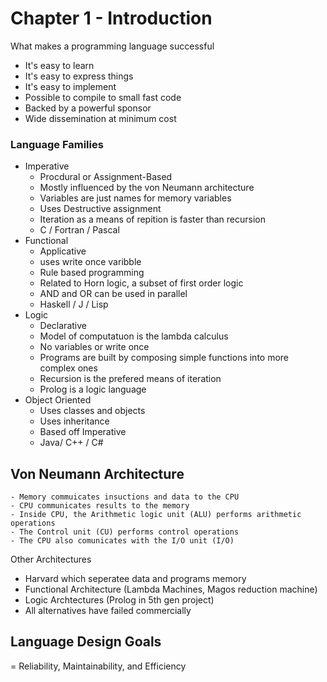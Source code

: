 # Chapter 1 - Introduction

What makes a programming language successful
- It's easy to learn
- It's easy to express things
- It's easy to implement
- Possible to compile to small fast code
- Backed by a powerful sponsor
- Wide dissemination at minimum cost


### Language Families
- Imperative
    - Procdural or Assignment-Based
    - Mostly influenced by the von Neumann architecture
    - Variables are just names for memory variables
    - Uses Destructive assignment
    - Iteration as a means of repition is faster than recursion
    - C / Fortran / Pascal
- Functional
    - Applicative
    - uses write once varibble
    - Rule based programming
    - Related to Horn logic, a subset of first order logic
    - AND and OR can be used in parallel
    - Haskell / J / Lisp
- Logic
    - Declarative
    - Model of computatuon is the lambda calculus
    - No variables or write once
    - Programs are built by composing simple functions into more complex ones
    - Recursion is the prefered means of iteration
    - Prolog is a logic language
- Object Oriented
    - Uses classes and objects
    - Uses inheritance
    - Based off Imperative
    - Java/ C++ / C#

## Von Neumann Architecture
    - Memory commuicates insuctions and data to the CPU
    - CPU communicates results to the memory
    - Inside CPU, the Arithmetic logic unit (ALU) performs arithmetic operations
    - The Control unit (CU) performs control operations
    - The CPU also comunicates with the I/O unit (I/O)

Other Architectures
- Harvard which seperatee data and programs memory
- Functional Architecture (Lambda Machines, Magos reduction machine)
- Logic Archtectures (Prolog in 5th gen project)
- All alternatives have failed commercially

## Language Design Goals

= Reliability, Maintainability, and Efficiency
